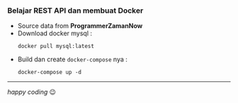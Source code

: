 ### Belajar REST API dan membuat Docker ###
- Source data from **ProgrammerZamanNow**
- Download docker mysql :
    ```
    docker pull mysql:latest
    ```
- Build dan create `docker-compose` nya :
    ```
    docker-compose up -d
    ```
- - - -
*happy coding* :wink:
